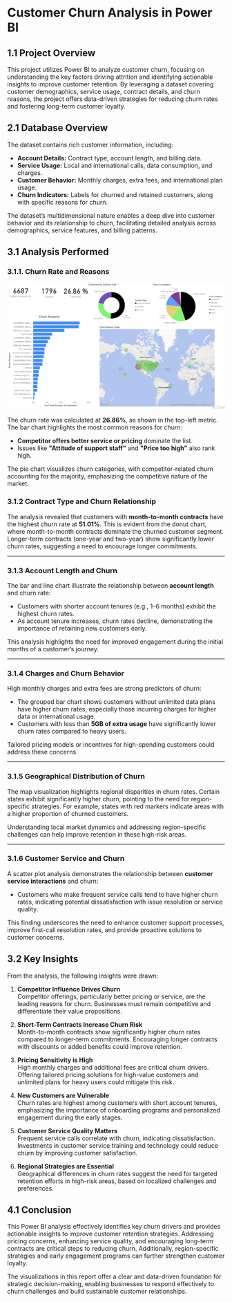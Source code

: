 # Customer Churn Analysis in Power BI
## 1.1 Project Overview

This project utilizes Power BI to analyze customer churn, focusing on understanding the key factors driving attrition and identifying actionable insights to improve customer retention. By leveraging a dataset covering customer demographics, service usage, contract details, and churn reasons, the project offers data-driven strategies for reducing churn rates and fostering long-term customer loyalty.
## 2.1 Database Overview

The dataset contains rich customer information, including:

- **Account Details:** Contract type, account length, and billing data.  
- **Service Usage:** Local and international calls, data consumption, and charges.  
- **Customer Behavior:** Monthly charges, extra fees, and international plan usage.  
- **Churn Indicators:** Labels for churned and retained customers, along with specific reasons for churn.  

The dataset’s multidimensional nature enables a deep dive into customer behavior and its relationship to churn, facilitating detailed analysis across demographics, service features, and billing patterns.
## 3.1 Analysis Performed

### 3.1.1. Churn Rate and Reasons
![Churn Rate and Reasons](images/ChurnRateandReasons.jpg "Churn Rate and Reasons Chart") 

The churn rate was calculated at **26.86%**, as shown in the top-left metric. The bar chart highlights the most common reasons for churn:

- **Competitor offers better service or pricing** dominate the list.  
- Issues like **"Attitude of support staff"** and **"Price too high"** also rank high.  

The pie chart visualizes churn categories, with competitor-related churn accounting for the majority, emphasizing the competitive nature of the market.
### 3.1.2 Contract Type and Churn Relationship

The analysis revealed that customers with **month-to-month contracts** have the highest churn rate at **51.01%**. This is evident from the donut chart, where month-to-month contracts dominate the churned customer segment. Longer-term contracts (one-year and two-year) show significantly lower churn rates, suggesting a need to encourage longer commitments.

---

### 3.1.3 Account Length and Churn

The bar and line chart illustrate the relationship between **account length** and churn rate:

- Customers with shorter account tenures (e.g., 1–6 months) exhibit the highest churn rates.  
- As account tenure increases, churn rates decline, demonstrating the importance of retaining new customers early.  

This analysis highlights the need for improved engagement during the initial months of a customer’s journey.

---

### 3.1.4 Charges and Churn Behavior

High monthly charges and extra fees are strong predictors of churn:

- The grouped bar chart shows customers without unlimited data plans have higher churn rates, especially those incurring charges for higher data or international usage.  
- Customers with less than **5GB of extra usage** have significantly lower churn rates compared to heavy users.  

Tailored pricing models or incentives for high-spending customers could address these concerns.

---

### 3.1.5 Geographical Distribution of Churn

The map visualization highlights regional disparities in churn rates. Certain states exhibit significantly higher churn, pointing to the need for region-specific strategies. For example, states with red markers indicate areas with a higher proportion of churned customers.

Understanding local market dynamics and addressing region-specific challenges can help improve retention in these high-risk areas.

---

### 3.1.6 Customer Service and Churn

A scatter plot analysis demonstrates the relationship between **customer service interactions** and churn:

- Customers who make frequent service calls tend to have higher churn rates, indicating potential dissatisfaction with issue resolution or service quality.  

This finding underscores the need to enhance customer support processes, improve first-call resolution rates, and provide proactive solutions to customer concerns.

## 3.2 Key Insights

From the analysis, the following insights were drawn:

1. **Competitor Influence Drives Churn**  
   Competitor offerings, particularly better pricing or service, are the leading reasons for churn. Businesses must remain competitive and differentiate their value propositions.

2. **Short-Term Contracts Increase Churn Risk**  
   Month-to-month contracts show significantly higher churn rates compared to longer-term commitments. Encouraging longer contracts with discounts or added benefits could improve retention.

3. **Pricing Sensitivity is High**  
   High monthly charges and additional fees are critical churn drivers. Offering tailored pricing solutions for high-value customers and unlimited plans for heavy users could mitigate this risk.

4. **New Customers are Vulnerable**  
   Churn rates are highest among customers with short account tenures, emphasizing the importance of onboarding programs and personalized engagement during the early stages.

5. **Customer Service Quality Matters**  
   Frequent service calls correlate with churn, indicating dissatisfaction. Investments in customer service training and technology could reduce churn by improving customer satisfaction.

6. **Regional Strategies are Essential**  
   Geographical differences in churn rates suggest the need for targeted retention efforts in high-risk areas, based on localized challenges and preferences.
## 4.1 Conclusion

This Power BI analysis effectively identifies key churn drivers and provides actionable insights to improve customer retention strategies. Addressing pricing concerns, enhancing service quality, and encouraging long-term contracts are critical steps to reducing churn. Additionally, region-specific strategies and early engagement programs can further strengthen customer loyalty.

The visualizations in this report offer a clear and data-driven foundation for strategic decision-making, enabling businesses to respond effectively to churn challenges and build sustainable customer relationships.
